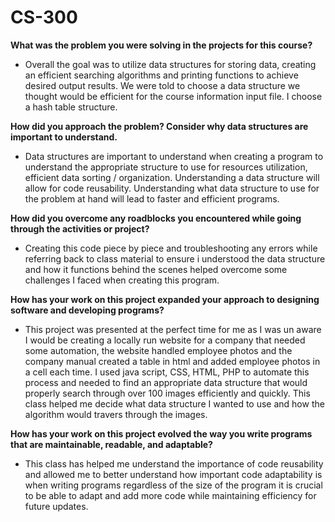 # CS-300
**What was the problem you were solving in the projects for this course?**

- Overall the goal was to utilize data structures for storing data, creating an efficient searching algorithms and printing functions to achieve desired output results. We were told to choose a data structure we thought would be efficient for the course information input file. I choose a hash table structure.
  
**How did you approach the problem? Consider why data structures are important to understand.**

- Data structures are important to understand when creating a program to understand the appropriate structure to use for resources utilization, efficient data sorting / organization. Understanding a data structure will allow for code reusability. Understanding what data structure to use for the problem at hand will lead to faster and efficient programs.
  
**How did you overcome any roadblocks you encountered while going through the activities or project?**

- Creating this code piece by piece and troubleshooting any errors while referring back to class material to ensure i understood the data structure and how it functions behind the scenes helped overcome some challenges I faced when creating this program. 

**How has your work on this project expanded your approach to designing software and developing programs?**

- This project was presented at the perfect time for me as I was un aware I would be creating a locally run website for a company that needed some automation, the website handled employee photos and the company manual created a table in html and added employee photos in a cell each time. I used java script, CSS, HTML, PHP to automate this process and needed to find an appropriate data structure that would properly search through over 100 images efficiently and quickly. This class helped me decide what data structure I wanted to use and how the algorithm would travers through the images. 

**How has your work on this project evolved the way you write programs that are maintainable, readable, and adaptable?**

- This class has helped me understand the importance of code reusability and allowed me to better understand how important code adaptability is when writing programs regardless of the size of the program it is crucial to be able to adapt and add more code while maintaining efficiency for future updates.
